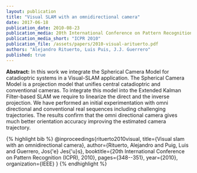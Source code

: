 ```yaml
---
layout: publication
title: "Visual SLAM with an omnidirectional camera"
date: 2017-06-18
publication_date: 2010-08-23
publication_media: 20th International Conference on Pattern Recognition (ICPR), 2010
publication_media_short: "ICPR 2010"
publication_file: /assets/papers/2010-visual-arituerto.pdf
authors: "Alejandro Rituerto, Luis Puis, J.J. Guerrero"
published: true
---
```


**Abstract:**
In this work we integrate the Spherical Camera Model for catadioptric systems in a Visual-SLAM application. The Spherical Camera Model is a projection model that unifies central catadioptric and conventional cameras. To integrate this model into the Extended Kalman Filter-based SLAM we require to linearize the direct and the inverse projection. We have performed an initial experimentation with omni directional and conventional real sequences including challenging trajectories. The results confirm that the omni directional camera gives much better orientation accuracy improving the estimated camera trajectory.

{% highlight bib %}
  @inproceedings{rituerto2010visual,
    title={Visual slam with an omnidirectional camera},
    author={Rituerto, Alejandro and Puig, Luis and Guerrero, Jos{\'e} Jes{\'u}s},
    booktitle={20th International Conference on Pattern Recognition (ICPR), 2010},
    pages={348--351},
    year={2010},
    organization={IEEE}
  }
{% endhighlight %}
